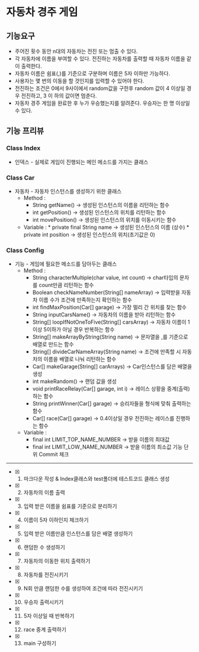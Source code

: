 자동차 경주 게임
=================



기능요구
---------
* 주어진 횟수 동안 n대의 자동차는 전진 또는 멈출 수 있다.
* 각 자동차에 이름을 부여할 수 있다. 전진하는 자동차를 출력할 때 자동차 이름을 같이 출력한다.
* 자동차 이름은 쉼표(,)를 기준으로 구분하며 이름은 5자 이하만 가능하다.
* 사용자는 몇 번의 이동을 할 것인지를 입력할 수 있어야 한다.
* 전진하는 조건은 0에서 9사이에서 random값을 구한후 random 값이 4 이상일 경우 전진하고, 3 이
하의 값이면 멈춘다.
* 자동차 경주 게임을 완료한 후 누가 우승했는지를 알려준다. 우승자는 한 명 이상일 수 있다.

기능 프리뷰
-------------
### Class Index
* 인덱스 - 실제로 게임이 진행되는 메인 메소드를 가지는 클래스


### Class Car
* 자동차 - 자동차 인스턴스를 생성하기 위한 클래스
    * Method :
      * String getName() -> 생성된 인스턴스의 이름을 리턴하는 함수
      * int getPosition() -> 생성된 인스턴스의 위치를 리턴하는 함수
      * int movePosition() -> 생성된 인스턴스의 위치를 이동시키는 함수
    * Variable :
             * private final String name -> 생성된 인스턴스의 이름 (상수)
             * private int position -> 생성된 인스턴스의 위치(초기값은 0)


### Class Config
* 기능 - 게임에 필요한 메소드를 담아두는 클래스
    * Method :
      * String characterMultiple(char value, int count) -> char타입의 문자를 count만큼 리턴하는 함수
      * Boolean checkNameNumber(String[] nameArray) -> 입력받을 자동차 이름 수가 조건에 만족하는지 확인하는 함수
      * int findMaxPosition(Car[] garage) -> 가장 멀리 간 위치를 찾는 함수
      * String inputCarsName() -> 자동차의 이름을 받아 리턴하는 함수
      * String[] loopIfNotOneToFive(String[] carsArray) -> 자동차 이름이 1이상 5이하가 아닐 경우 반복하는 함수
      * String[] makeArrayByString(String name) -> 문자열을 ,를 기준으로 배열로 만드는 함수
      * String[] divideCarNameArray(String name) -> 조건에 만족할 시 자동차의 이름을 배열로 나눠 리턴하는 함수
      * Car[] makeGarage(String[] carArrays) -> Car인스턴스를 담은 배열을 생성
      * int makeRandom() -> 랜덤 값을 생성
      * void printRaceRelay(Car[] garage, int i) -> 레이스 상황을 중계(출력)하는 함수
      * String printWinner(Car[] garage) -> 승리자들을 형식에 맞춰 출력하는 함수
      * Car[] race(Car[] garage) -> 0.4이상일 경우 전진하는 레이스를 진행하는 함수
    * Variable :
       * final int LIMIT_TOP_NAME_NUMBER -> 받을 이름의 최대값
       * final int LIMIT_LOW_NAME_NUMBER -> 받을 이름의 최소값
기능 단위 Commit 체크
-----------------------
- [x] 1. 마크다운 작성 & Index클래스와 test폴더에 테스트코드 클래스 생성
- [x] 2. 자동차의 이름 출력
- [x] 3. 입력 받은 이름을 쉼표를 기준으로 분리하기
- [x] 4. 이름이 5자 이하인지 체크하기
- [x] 5. 입력 받은 이름만큼 인스턴스를 담은 배열 생성하기
- [x] 6. 랜덤한 수 생성하기
- [x] 7. 자동차의 이동한 위치 출력하기
- [x] 8. 자동차를 전진시키기
- [x] 9. N회 만큼 랜덤한 수를 생성하여 조건에 따라 전진시키기
- [x] 10. 우승자 출력시키기
- [x] 11. 5자 이상일 때 반복하기
- [x] 12. race 중계 출력하기
- [x] 13. main 구성하기

